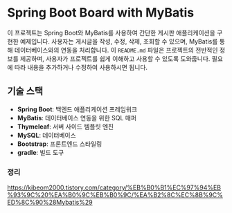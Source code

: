 # Spring Boot Board with MyBatis

이 프로젝트는 Spring Boot와 MyBatis를 사용하여 간단한 게시판 애플리케이션을 구현한 예제입니다. 사용자는 게시글을 작성, 수정, 삭제, 조회할 수 있으며, MyBatis를 통해 데이터베이스와의 연동을 처리합니다.
이 `README.md` 파일은 프로젝트의 전반적인 정보를 제공하며, 사용자가 프로젝트를 쉽게 이해하고 사용할 수 있도록 도와줍니다. 필요에 따라 내용을 추가하거나 수정하여 사용하시면 됩니다.

## 기술 스택

- **Spring Boot**: 백엔드 애플리케이션 프레임워크
- **MyBatis**: 데이터베이스 연동을 위한 SQL 매퍼
- **Thymeleaf**: 서버 사이드 템플릿 엔진
- **MySQL**: 데이터베이스
- **Bootstrap**: 프론트엔드 스타일링
- **gradle**: 빌드 도구

### 정리

https://kibeom2000.tistory.com/category/%EB%B0%B1%EC%97%94%EB%93%9C%20%EA%B0%9C%EB%B0%9C/%EA%B2%8C%EC%8B%9C%ED%8C%90%28Mybatis%29




